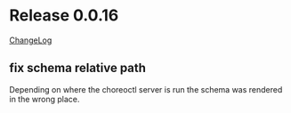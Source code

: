 # Release 0.0.16

[ChangeLog](https://github.com/kform-dev/choreo/releases)

## fix schema relative path

Depending on where the choreoctl server is run the schema was rendered in the wrong place.


